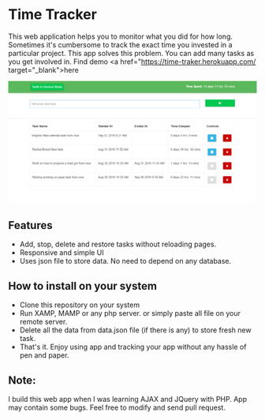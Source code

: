 # Time Tracker
This web application helps you to monitor what you did for how long. Sometimes it's cumbersome to track the exact time you invested in a particular project. This app solves this problem. You can add many tasks as you get involved in. Find demo <a href="https://time-traker.herokuapp.com/ target="_blank">here</a>

<img src="screenshots/home.png" alt="screenshot"/>


<h2>Features</h2>
<ul>
<li> Add, stop, delete and restore tasks without reloading pages. </li>
<li> Responsive and simple UI </li>
<li> Uses json file to store data. No need to depend on any database. </li>
</ul>

<h2>How to install on your system </h2>

<ul>
<li>Clone this repository on your system</li>
<li>Run XAMP, MAMP or any php server. or simply paste all file on your remote server.</li>
<li>Delete all the data from data.json file (if there is any) to store fresh new task.</li>
<li>That's it. Enjoy using app and tracking your app without any hassle of pen and paper.</li>
</ul>


<h2>Note: </h2>

I build this web app when I was learning AJAX and JQuery with PHP. App  may contain some bugs. Feel free to modify and send pull request.
